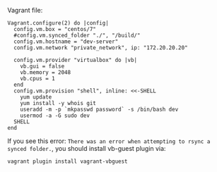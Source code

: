 Vagrant file:

```
Vagrant.configure(2) do |config|
  config.vm.box = "centos/7"
  #config.vm.synced_folder "./", "/build/"
  config.vm.hostname = "dev-server"
  config.vm.network "private_network", ip: "172.20.20.20"

  config.vm.provider "virtualbox" do |vb|
    vb.gui = false
    vb.memory = 2048
    vb.cpus = 1
  end
  config.vm.provision "shell", inline: <<-SHELL
    yum update
    yum install -y whois git
    useradd -m -p `mkpasswd password` -s /bin/bash dev
    usermod -a -G sudo dev
  SHELL
end
```

If you see this error: `There was an error when attempting to rsync a synced folder.`, you should install vb-guest plugin via:

`vagrant plugin install vagrant-vbguest`

